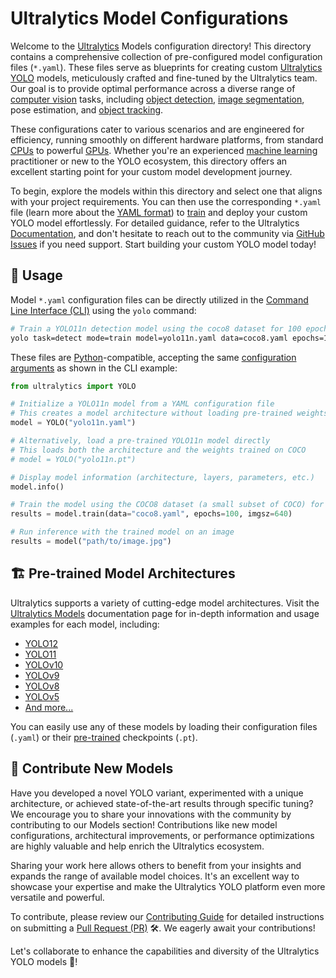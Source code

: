 # Ultralytics Model Configurations

Welcome to the [Ultralytics](https://www.ultralytics.com/) Models configuration directory! This directory contains a comprehensive collection of pre-configured model configuration files (`*.yaml`). These files serve as blueprints for creating custom [Ultralytics YOLO](https://docs.ultralytics.com/models/yolo11/) models, meticulously crafted and fine-tuned by the Ultralytics team. Our goal is to provide optimal performance across a diverse range of [computer vision](https://www.ultralytics.com/glossary/computer-vision-cv) tasks, including [object detection](https://docs.ultralytics.com/tasks/detect/), [image segmentation](https://docs.ultralytics.com/tasks/segment/), pose estimation, and [object tracking](https://docs.ultralytics.com/modes/track/).

These configurations cater to various scenarios and are engineered for efficiency, running smoothly on different hardware platforms, from standard [CPUs](https://en.wikipedia.org/wiki/Central_processing_unit) to powerful [GPUs](https://www.ultralytics.com/glossary/gpu-graphics-processing-unit). Whether you're an experienced [machine learning](https://en.wikipedia.org/wiki/Machine_learning) practitioner or new to the YOLO ecosystem, this directory offers an excellent starting point for your custom model development journey.

To begin, explore the models within this directory and select one that aligns with your project requirements. You can then use the corresponding `*.yaml` file (learn more about the [YAML format](https://www.ultralytics.com/glossary/yaml)) to [train](https://docs.ultralytics.com/modes/train/) and deploy your custom YOLO model effortlessly. For detailed guidance, refer to the Ultralytics [Documentation](https://docs.ultralytics.com/), and don't hesitate to reach out to the community via [GitHub Issues](https://github.com/ultralytics/ultralytics/issues) if you need support. Start building your custom YOLO model today!

## 🚀 Usage

Model `*.yaml` configuration files can be directly utilized in the [Command Line Interface (CLI)](https://docs.ultralytics.com/usage/cli/) using the `yolo` command:

```bash
# Train a YOLO11n detection model using the coco8 dataset for 100 epochs
yolo task=detect mode=train model=yolo11n.yaml data=coco8.yaml epochs=100 imgsz=640
```

These files are [Python](https://www.python.org/)-compatible, accepting the same [configuration arguments](https://docs.ultralytics.com/usage/cfg/) as shown in the CLI example:

```python
from ultralytics import YOLO

# Initialize a YOLO11n model from a YAML configuration file
# This creates a model architecture without loading pre-trained weights
model = YOLO("yolo11n.yaml")

# Alternatively, load a pre-trained YOLO11n model directly
# This loads both the architecture and the weights trained on COCO
# model = YOLO("yolo11n.pt")

# Display model information (architecture, layers, parameters, etc.)
model.info()

# Train the model using the COCO8 dataset (a small subset of COCO) for 100 epochs
results = model.train(data="coco8.yaml", epochs=100, imgsz=640)

# Run inference with the trained model on an image
results = model("path/to/image.jpg")
```

## 🏗️ Pre-trained Model Architectures

Ultralytics supports a variety of cutting-edge model architectures. Visit the [Ultralytics Models](https://docs.ultralytics.com/models/) documentation page for in-depth information and usage examples for each model, including:

- [YOLO12](https://docs.ultralytics.com/models/yolo12/)
- [YOLO11](https://docs.ultralytics.com/models/yolo11/)
- [YOLOv10](https://docs.ultralytics.com/models/yolov10/)
- [YOLOv9](https://docs.ultralytics.com/models/yolov9/)
- [YOLOv8](https://docs.ultralytics.com/models/yolov8/)
- [YOLOv5](https://docs.ultralytics.com/models/yolov5/)
- [And more...](https://docs.ultralytics.com/models/)

You can easily use any of these models by loading their configuration files (`.yaml`) or their [pre-trained](https://pytorch.org/tutorials/beginner/transfer_learning_tutorial.html) checkpoints (`.pt`).

## 🤝 Contribute New Models

Have you developed a novel YOLO variant, experimented with a unique architecture, or achieved state-of-the-art results through specific tuning? We encourage you to share your innovations with the community by contributing to our Models section! Contributions like new model configurations, architectural improvements, or performance optimizations are highly valuable and help enrich the Ultralytics ecosystem.

Sharing your work here allows others to benefit from your insights and expands the range of available model choices. It's an excellent way to showcase your expertise and make the Ultralytics YOLO platform even more versatile and powerful.

To contribute, please review our [Contributing Guide](https://docs.ultralytics.com/help/contributing/) for detailed instructions on submitting a [Pull Request (PR)](https://docs.github.com/en/pull-requests/collaborating-with-pull-requests/proposing-changes-to-your-work-with-pull-requests/about-pull-requests) 🛠️. We eagerly await your contributions!

Let's collaborate to enhance the capabilities and diversity of the Ultralytics YOLO models 🙏!
